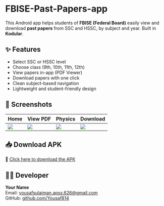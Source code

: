 # FBISE-Past-Papers-app
This Android app helps students of **FBISE (Federal Board)** easily view and download **past papers** from SSC and HSSC, by subject and year. Built in **Kodular**.

## ✨ Features
- Select SSC or HSSC level
- Choose class (9th, 10th, 11th, 12th)
- View papers in-app (PDF Viewer)
- Download papers with one click
- Clean subject-based navigation
- Lightweight and student-friendly design

## 📱 Screenshots

| Home | View PDF | Physics | Download |
|------|----------|---------|----------|
| ![](screenshots/home.png) | ![](screenshots/view.png) | ![](screenshots/physics.png) | ![](screenshots/download.png) |

## 📥 Download APK

🔗 [Click here to download the APK](https://file.garden/YOUR-LINK/FBISE_PastPapers.apk)

## 👨‍💻 Developer

**Your Name**  
Email: yousafsulaiman.apss.626@gmail.com  
GitHub: [github.com/Yousaf814](https://github.com/Yousaf814)
